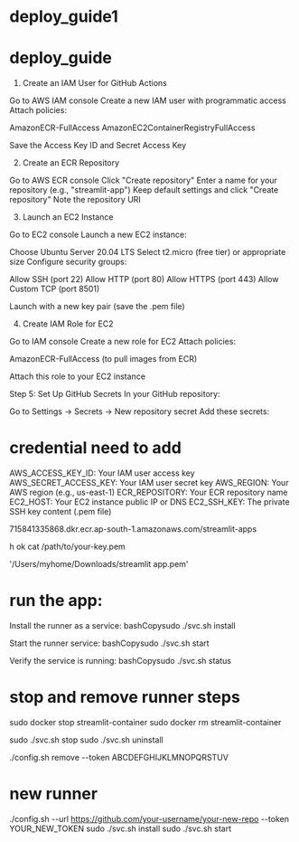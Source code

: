 # deploy_guide1

# deploy_guide

1. Create an IAM User for GitHub Actions

Go to AWS IAM console
Create a new IAM user with programmatic access
Attach policies:

AmazonECR-FullAccess
AmazonEC2ContainerRegistryFullAccess


Save the Access Key ID and Secret Access Key



2. Create an ECR Repository

Go to AWS ECR console
Click "Create repository"
Enter a name for your repository (e.g., "streamlit-app")
Keep default settings and click "Create repository"
Note the repository URI



3. Launch an EC2 Instance

Go to EC2 console
Launch a new EC2 instance:

Choose Ubuntu Server 20.04 LTS
Select t2.micro (free tier) or appropriate size
Configure security groups:

Allow SSH (port 22)
Allow HTTP (port 80)
Allow HTTPS (port 443)
Allow Custom TCP (port 8501)


Launch with a new key pair (save the .pem file)




4. Create IAM Role for EC2

Go to IAM console
Create a new role for EC2
Attach policies:

AmazonECR-FullAccess (to pull images from ECR)


Attach this role to your EC2 instance



Step 5: Set Up GitHub Secrets
In your GitHub repository:

Go to Settings → Secrets → New repository secret
Add these secrets:
# credential need to add 

AWS_ACCESS_KEY_ID: Your IAM user access key
AWS_SECRET_ACCESS_KEY: Your IAM user secret key
AWS_REGION: Your AWS region (e.g., us-east-1)
ECR_REPOSITORY: Your ECR repository name
EC2_HOST: Your EC2 instance public IP or DNS
EC2_SSH_KEY: The private SSH key content (.pem file)



715841335868.dkr.ecr.ap-south-1.amazonaws.com/streamlit-apps

h
ok 
cat /path/to/your-key.pem

'/Users/myhome/Downloads/streamlit app.pem'


# run the app:

Install the runner as a service:
bashCopysudo ./svc.sh install

Start the runner service:
bashCopysudo ./svc.sh start

Verify the service is running:
bashCopysudo ./svc.sh status







 # stop and remove runner steps 

sudo docker stop streamlit-container
sudo docker rm streamlit-container


sudo ./svc.sh stop
sudo ./svc.sh uninstall


./config.sh remove --token ABCDEFGHIJKLMNOPQRSTUV




# new runner 

./config.sh --url https://github.com/your-username/your-new-repo --token YOUR_NEW_TOKEN
sudo ./svc.sh install
sudo ./svc.sh start